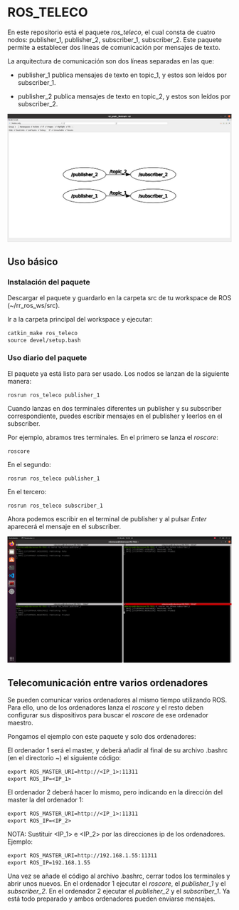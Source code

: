# ROS_TELECO

En este repositorio está el paquete *ros_teleco*, el cual consta de cuatro nodos: 
publisher_1, publisher_2, subscriber_1, subscriber_2. Este paquete permite a establecer dos líneas de comunicación por mensajes de texto.

La arquitectura de comunicación son dos líneas separadas en las que:

* publisher_1 publica mensajes de texto en topic_1, y estos son leídos por subscriber_1.

* publisher_2 publica mensajes de texto en topic_2, y estos son leídos por subscriber_2.


![img_1](https://github.com/RoboRescueUMA/RR_Tools/blob/main/ROS_TELECO/IMAGES/img_1.png)

## Uso básico

### Instalación del paquete

Descargar el paquete y guardarlo en la carpeta src de tu workspace de ROS (~/rr_ros_ws/src).

Ir a la carpeta principal del workspace y ejecutar:
    
    catkin_make ros_teleco
    source devel/setup.bash

### Uso diario del paquete

El paquete ya está listo para ser usado. Los nodos se lanzan de la siguiente manera:

    rosrun ros_teleco publisher_1

Cuando lanzas en dos terminales diferentes un publisher y su subscriber correspondiente, puedes escribir mensajes en el publisher y leerlos en el subscriber.

Por ejemplo, abramos tres terminales. En el primero se lanza el *roscore*:

    roscore

En el segundo:

    rosrun ros_teleco publisher_1

En el tercero:

    rosrun ros_teleco subscriber_1

Ahora podemos escribir en el terminal de publisher y al pulsar *Enter* aparecerá el mensaje en el subscriber.


![img_2](https://github.com/RoboRescueUMA/RR_Tools/blob/main/ROS_TELECO/IMAGES/img_2.png)


## Telecomunicación entre varios ordenadores

Se pueden comunicar varios ordenadores al mismo tiempo utilizando ROS. Para ello, uno de los ordenadores lanza el *roscore* y el resto deben configurar sus dispositivos para buscar el *roscore* de ese ordenador maestro.

Pongamos el ejemplo con este paquete y solo dos ordenadores:

El ordenador 1 será el master, y deberá añadir al final de su archivo .bashrc (en el directorio ~) el siguiente código:

    export ROS_MASTER_URI=http://<IP_1>:11311
    export ROS_IP=<IP_1>

El ordenador 2 deberá hacer lo mismo, pero indicando en la dirección del master la del ordenador 1:

    export ROS_MASTER_URI=http://<IP_1>:11311
    export ROS_IP=<IP_2>

NOTA: Sustituir <IP_1> e <IP_2> por las direcciones ip de los ordenadores. Ejemplo:

    export ROS_MASTER_URI=http://192.168.1.55:11311
    export ROS_IP=192.168.1.55

Una vez se añade el código al archivo .bashrc, cerrar todos los terminales y abrir unos nuevos. En el ordenador 1 ejecutar el *roscore*, el *publisher_1* y el *subscriber_2*. En el ordenador 2 ejecutar el *publisher_2* y el *subscriber_1*. Ya está todo preparado y ambos ordenadores pueden enviarse mensajes.

